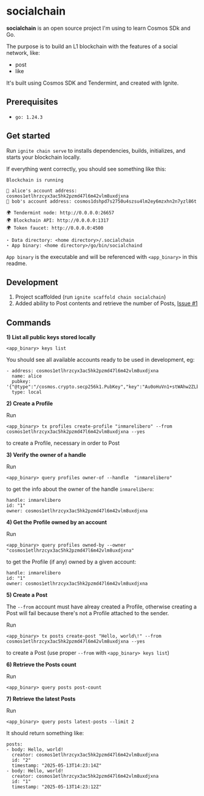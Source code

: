 # socialchain

**socialchain** is an open source project I'm using to learn Cosmos SDk and Go.

The purpose is to build an L1 blockchain with the features of a social network, like:
- post
- like

It's built using Cosmos SDK and Tendermint, and created with Ignite.

## Prerequisites

- `go: 1.24.3`

## Get started

Run `ignite chain serve` to installs dependencies, builds, initializes, and starts your blockchain locally.

If everything went correctly, you should see something like this:

```
Blockchain is running

👤 alice's account address: cosmos1etlhrzcyx3ac5hk2pzmd47l6m42vlm8uxdjxna
👤 bob's account address: cosmos1dshpd7s2750u4szsu4lm2ey6mzxhn2n7yzl86t

🌍 Tendermint node: http://0.0.0.0:26657
🌍 Blockchain API: http://0.0.0.0:1317
🌍 Token faucet: http://0.0.0.0:4500

⋆ Data directory: <home directory>/.socialchain
⋆ App binary: <home directory>/go/bin/socialchaind
```

`App binary` is the executable and will be referenced with `<app_binary>` in this readme.


## Development

1) Project scaffolded (run `ignite scaffold chain socialchain`)
2) Added ability to Post contents and retrieve the number of Posts, [Issue #1](https://github.com/inmarelibero/social-chain/issues/1)

## Commands

**1) List all public keys stored locally**

    <app_binary> keys list

You should see all available accounts ready to be used in development, eg:

```
- address: cosmos1etlhrzcyx3ac5hk2pzmd47l6m42vlm8uxdjxna
  name: alice
  pubkey: '{"@type":"/cosmos.crypto.secp256k1.PubKey","key":"Au0oHuVn1+stWAhw2ZLbL6iPzBpcvAmOfFd+61Zou2Rk"}'
  type: local
```

**2) Create a Profile**


Run

    <app_binary> tx profiles create-profile "inmarelibero" --from cosmos1etlhrzcyx3ac5hk2pzmd47l6m42vlm8uxdjxna --yes    

to create a Profile, necessary in order to Post

**3) Verify the owner of a handle**

Run

    <app_binary> query profiles owner-of --handle  "inmarelibero"

to get the info about the owner of the handle `inmarelibero`:

    handle: inmarelibero
    id: "1"
    owner: cosmos1etlhrzcyx3ac5hk2pzmd47l6m42vlm8uxdjxna

**4) Get the Profile owned by an account**

Run

    <app_binary> query profiles owned-by --owner "cosmos1etlhrzcyx3ac5hk2pzmd47l6m42vlm8uxdjxna"

to get the Profile (if any) owned by a given account:

    handle: inmarelibero
    id: "1"
    owner: cosmos1etlhrzcyx3ac5hk2pzmd47l6m42vlm8uxdjxna
    
**5) Create a Post**

The `--from` account must have alreay created a Profile, otherwise creating a Post will fail because there's not a Profile attached to the sender.

Run

    <app_binary> tx posts create-post "Hello, world\!" --from cosmos1etlhrzcyx3ac5hk2pzmd47l6m42vlm8uxdjxna --yes
    
to create a Post (use proper `--from` with `<app_binary> keys list`)

**6) Retrieve the Posts count**

Run

    <app_binary> query posts post-count

**7) Retrieve the latest Posts**

Run

    <app_binary> query posts latest-posts --limit 2

It should return something like:

    posts:
    - body: Hello, world!
      creator: cosmos1etlhrzcyx3ac5hk2pzmd47l6m42vlm8uxdjxna
      id: "2"
      timestamp: "2025-05-13T14:23:14Z"
    - body: Hello, world!
      creator: cosmos1etlhrzcyx3ac5hk2pzmd47l6m42vlm8uxdjxna
      id: "1"
      timestamp: "2025-05-13T14:23:12Z"
